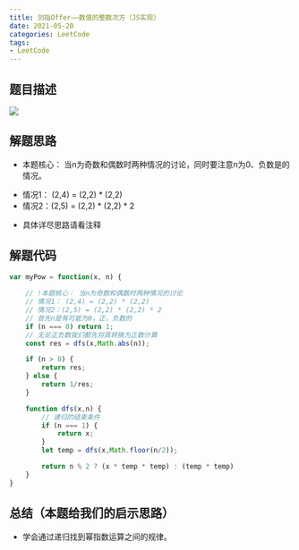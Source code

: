 ```yaml
---
title: 剑指Offer——数值的整数次方（JS实现）
date: 2021-05-20
categories: LeetCode
tags: 
- LeetCode
---
```

## 题目描述
![](https://img-blog.csdnimg.cn/img_convert/e6fe46193d5dd219ddd4ffff8fa39071.png)

## 解题思路
* 本题核心： 当n为奇数和偶数时两种情况的讨论，同时要注意n为0、负数是的情况。
- 情况1： (2,4) = (2,2) * (2,2)
- 情况2：(2,5) = (2,2) * (2,2) * 2
* 具体详尽思路请看注释

## 解题代码
```js
var myPow = function(x, n) {
    
    // !本题核心： 当n为奇数和偶数时两种情况的讨论
    // 情况1： (2,4) = (2,2) * (2,2)
    // 情况2：(2,5) = (2,2) * (2,2) * 2
    // 首先n是有可能为0，正，负数的
    if (n === 0) return 1;
    // 无论正负数我们都先将其转换为正数计算
    const res = dfs(x,Math.abs(n));

    if (n > 0) {
        return res;
    } else {
        return 1/res;
    }

    function dfs(x,n) {
        // 递归的结束条件
        if (n === 1) {
            return x;
        }
        let temp = dfs(x,Math.floor(n/2));

        return n % 2 ? (x * temp * temp) : (temp * temp)
    }
}
```
## 总结（本题给我们的启示思路）
* 学会通过递归找到幂指数运算之间的规律。

